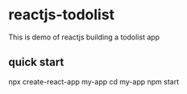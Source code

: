 # reactjs-todolist
This is demo of reactjs building a todolist app

## quick start
npx create-react-app my-app
cd my-app
npm start
